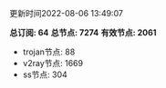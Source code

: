 更新时间2022-08-06 13:49:07

**总订阅: 64**
**总节点: 7274**
**有效节点: 2061**
- trojan节点: 88
- v2ray节点: 1669
- ss节点: 304
